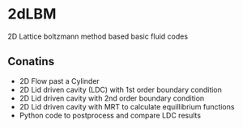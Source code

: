 2dLBM
=====

2D Lattice boltzmann method based basic fluid codes

## Conatins

* 2D Flow past a Cylinder
* 2D Lid driven cavity (LDC) with 1st order boundary condition
* 2D Lid driven cavity with 2nd order boundary condition
* 2D Lid driven cavity with MRT to calculate equillibrium functions
* Python code to postprocess and compare LDC results
